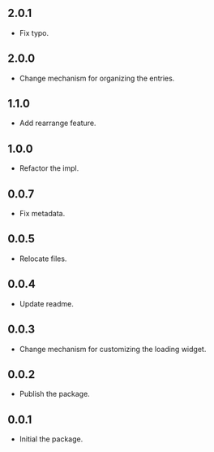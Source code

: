 ## 2.0.1

* Fix typo.

## 2.0.0

* Change mechanism for organizing the entries.

## 1.1.0 

* Add rearrange feature.

## 1.0.0 

* Refactor the impl.

## 0.0.7 

* Fix metadata.

## 0.0.5 

* Relocate files.

## 0.0.4 

* Update readme.

## 0.0.3 

* Change mechanism for customizing the loading widget.

## 0.0.2

* Publish the package.

## 0.0.1

* Initial the package.






